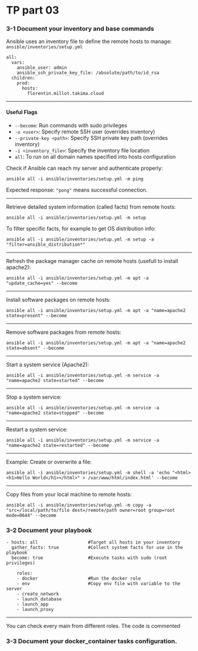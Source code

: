 # TP part 03

### 3-1 Document your inventory and base commands

Ansible uses an inventory file to define the remote hosts to manage: `ansible/inventories/setup.yml`

```
all:
  vars:
    ansible_user: admin
    ansible_ssh_private_key_file: /absolute/path/to/id_rsa
  children:
    prod:
      hosts:
        florentin.millot.takima.cloud
```
---

#### Useful Flags

* `--become`: Run commands with sudo privileges
* `-u <user>`: Specify remote SSH user (overrides inventory)
* `--private-key <path>`: Specify SSH private key path (overrides inventory)
* `-i <inventory_file>`: Specify the inventory file location
* `all`: To run on all domain names specified into hosts configuration

Check if Ansible can reach my server and authenticate properly:

```
ansible all -i ansible/inventories/setup.yml -m ping
```

Expected response: `"pong"` means successful connection.

---


Retrieve detailed system information (called facts) from remote hosts:

```
ansible all -i ansible/inventories/setup.yml -m setup
```

To filter specific facts, for example to get OS distribution info:

```
ansible all -i ansible/inventories/setup.yml -m setup -a "filter=ansible_distribution*"
```

---


Refresh the package manager cache on remote hosts (usefull to install apache2):

```
ansible all -i ansible/inventories/setup.yml -m apt -a "update_cache=yes" --become
```

---


Install software packages on remote hosts:

```
ansible all -i ansible/inventories/setup.yml -m apt -a "name=apache2 state=present" --become
```

---


Remove software packages from remote hosts:

```
ansible all -i ansible/inventories/setup.yml -m apt -a "name=apache2 state=absent" --become
```

---

Start a system service (Apache2):

```
ansible all -i ansible/inventories/setup.yml -m service -a "name=apache2 state=started" --become
```

---


Stop a system service:

```
ansible all -i ansible/inventories/setup.yml -m service -a "name=apache2 state=stopped" --become
```

---


Restart a system service:

```
ansible all -i ansible/inventories/setup.yml -m service -a "name=apache2 state=restarted" --become
```

---

Example: Create or overwrite a file:

```
ansible all -i ansible/inventories/setup.yml -m shell -a 'echo "<html><h1>Hello World</h1></html>" > /var/www/html/index.html' --become
```

---


Copy files from your local machine to remote hosts:

```
ansible all -i ansible/inventories/setup.yml -m copy -a "src=/local/path/to/file dest=/remote/path owner=root group=root mode=0644" --become
```

### 3-2 Document your playbook

```
- hosts: all                   #Target all hosts in your inventory
  gather_facts: true           #Collect system facts for use in the playbook
  become: true                 #Execute tasks with sudo (root privileges)

    roles:
    - docker                   #Run the docker role
    - env                      #Copy env file with variable to the server
    - create_network
    - launch_database
    - launch_app
    - launch_proxy
```

---

You can check every main from different roles. The code is commented

### 3-3 Document your docker_container tasks configuration.